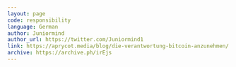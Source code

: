 ```yaml
---
layout: page
code: responsibility
language: German
author: Juniormind
author_url: https://twitter.com/Juniormind1
link: https://aprycot.media/blog/die-verantwortung-bitcoin-anzunehmen/
archive: https://archive.ph/irEjs
---
```

